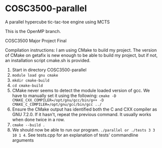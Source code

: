 # COSC3500-parallel
A parallel hypercube tic-tac-toe engine using MCTS

This is the OpenMP branch.

COSC3500 Major Project Final

Compilation instructions:
I am using CMake to build my project. The version of CMake on getafix is new enough to be able to build my project, but if not, an installation script cmake.sh is provided.

1. Start in directory COSC3500-parallel
2. ```module load gnu cmake```
3. ```mkdir cmake-build```
4. ```cd cmake-build```
5. CMake never seems to detect the module loaded version of gcc. We have to manually set it using the following: ```cmake -D CMAKE_CXX_COMPILER=/opt/gnu/gcc/bin/g++ -D CMAKE_C_COMPILER=/opt/gnu/gcc/bin/gcc ../```
6. Ensure the CMake output has identified both the C and CXX compiler as GNU 7.2.0. If it hasn't, repeat the previous command. It usually works when done twice in a row.
7. ```cmake --build .```
8. We should now be able to run our program. ```./parallel or ./tests 3 3 10 1 4```. See tests.cpp for an explanation of tests' commandline arguments